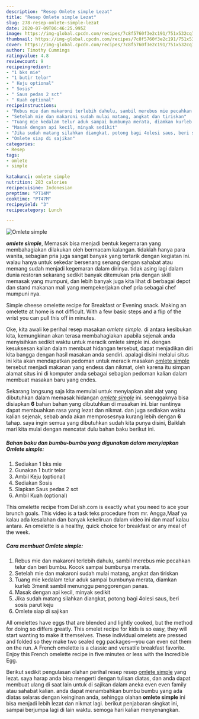 ```yaml
---
description: "Resep Omlete simple Lezat"
title: "Resep Omlete simple Lezat"
slug: 278-resep-omlete-simple-lezat
date: 2020-07-09T06:46:25.995Z
image: https://img-global.cpcdn.com/recipes/7c8f5760f3e2c191/751x532cq70/omlete-simple-foto-resep-utama.jpg
thumbnail: https://img-global.cpcdn.com/recipes/7c8f5760f3e2c191/751x532cq70/omlete-simple-foto-resep-utama.jpg
cover: https://img-global.cpcdn.com/recipes/7c8f5760f3e2c191/751x532cq70/omlete-simple-foto-resep-utama.jpg
author: Timothy Cummings
ratingvalue: 4.8
reviewcount: 9
recipeingredient:
- "1 bks mie"
- "1 butir telor"
- " Keju optional"
- " Sosis"
- " Saus pedas 2 sct"
- " Kuah optional"
recipeinstructions:
- "Rebus mie dan makaroni terlebih dahulu, sambil merebus mie pecahkan telur dan beri bumbu. Kocok sampai bumbunya merata."
- "Setelah mie dan makaroni sudah mulai matang, angkat dan tiriskan"
- "Tuang mie kedalam telur aduk sampai bumbunya merata, diamkan kurleb 3menit sambil menunggu penggorengan panas."
- "Masak dengan api kecil, minyak sedikit"
- "Jika sudah matang silahkan diangkat, potong bagi 4olesi saus, beri sosis parut keju"
- "Omlete siap di sajikan"
categories:
- Resep
tags:
- omlete
- simple

katakunci: omlete simple 
nutrition: 283 calories
recipecuisine: Indonesian
preptime: "PT14M"
cooktime: "PT47M"
recipeyield: "3"
recipecategory: Lunch

---
```



![Omlete simple](https://img-global.cpcdn.com/recipes/7c8f5760f3e2c191/751x532cq70/omlete-simple-foto-resep-utama.jpg)

<b><i>omlete simple</i></b>, Memasak bisa menjadi bentuk kegemaran yang membahagiakan dilakukan oleh bermacam kalangan. tidaklah hanya para wanita, sebagian pria juga sangat banyak yang tertarik dengan kegiatan ini. walau hanya untuk sekedar bersenang senang dengan sahabat atau memang sudah menjadi kegemaran dalam dirinya. tidak asing lagi dalam dunia restoran sekarang sedikit banyak ditemukan pria dengan skill memasak yang mumpuni, dan lebih banyak juga kita lihat di berbagai depot dan stand makanan mall yang mempekerjakan chef pria sebagai chef mumpuni nya.

Simple cheese omelette recipe for Breakfast or Evening snack. Making an omelette at home is not difficult. With a few basic steps and a flip of the wrist you can pull this off in minutes.

Oke, kita awali ke perihal resep masakan <i>omlete simple</i>. di antara kesibukan kita, kemungkinan akan terasa membahagiakan apabila sejenak anda menyisihkan sedikit waktu untuk meracik omlete simple ini. dengan kesuksesan kalian dalam membuat hidangan tersebut, dapat menjadikan diri kita bangga dengan hasil masakan anda sendiri. apalagi disini melalui situs ini kita akan mendapatkan pedoman untuk meracik masakan <u>omlete simple</u> tersebut menjadi makanan yang endess dan nikmat, oleh karena itu simpan alamat situs ini di komputer anda sebagai sebagian pedoman kalian dalam membuat masakan baru yang endes.


Sekarang langsung saja kita memulai untuk menyiapkan alat alat yang dibutuhkan dalam memasak hidangan <u><i>omlete simple</i></u> ini. seenggaknya bisa disiapkan <b>6</b> bahan bahan yang dibutuhkan di masakan ini. biar nantinya dapat membuahkan rasa yang lezat dan nikmat. dan juga sediakan waktu kalian sejenak, sebab anda akan memprosesnya kurang lebih dengan <b>6</b> tahap. saya ingin semua yang dibutuhkan sudah kita punya disini, Baiklah mari kita mulai dengan mencatat dulu bahan baku berikut ini.

<!--inarticleads1-->

##### Bahan baku dan bumbu-bumbu yang digunakan dalam menyiapkan Omlete simple:

1. Sediakan 1 bks mie
1. Gunakan 1 butir telor
1. Ambil  Keju (optional)
1. Sediakan  Sosis
1. Siapkan  Saus pedas 2 sct
1. Ambil  Kuah (optional)


This omelette recipe from Delish.com is exactly what you need to ace your brunch goals. This video is a task teks procedure from mr. Angga,Maaf ya kalau ada kesalahan dan banyak kekeliruan dalam video ini dan maaf kalau antara. An omelette is a healthy, quick choice for breakfast or any meal of the week. 

<!--inarticleads2-->

##### Cara membuat Omlete simple:

1. Rebus mie dan makaroni terlebih dahulu, sambil merebus mie pecahkan telur dan beri bumbu. Kocok sampai bumbunya merata.
1. Setelah mie dan makaroni sudah mulai matang, angkat dan tiriskan
1. Tuang mie kedalam telur aduk sampai bumbunya merata, diamkan kurleb 3menit sambil menunggu penggorengan panas.
1. Masak dengan api kecil, minyak sedikit
1. Jika sudah matang silahkan diangkat, potong bagi 4olesi saus, beri sosis parut keju
1. Omlete siap di sajikan


All omelettes have eggs that are blended and lightly cooked, but the method for doing so differs greatly. This omelet recipe for kids is so easy, they will start wanting to make it themselves. These individual omelets are pressed and folded so they make two sealed egg packages—you can even eat them on the run. A French omelette is a classic and versatile breakfast favorite. Enjoy this French omelette recipe in five minutes or less with the Incredible Egg. 

Berikut sedikit pengulasan olahan perihal resep resep <u>omlete simple</u> yang lezat. saya harap anda bisa mengerti dengan tulisan diatas, dan anda dapat membuat ulang di saat lain untuk di sajikan dalam aneka even even family atau sahabat kalian. anda dapat menambahkan bumbu bumbu yang ada diatas selaras dengan keinginan anda, sehingga olahan <b>omlete simple</b> ini bisa menjadi lebih lezat dan nikmat lagi. berikut penjabaran singkat ini, sampai berjumpa lagi di lain waktu. semoga hari kalian menyenangkan.

